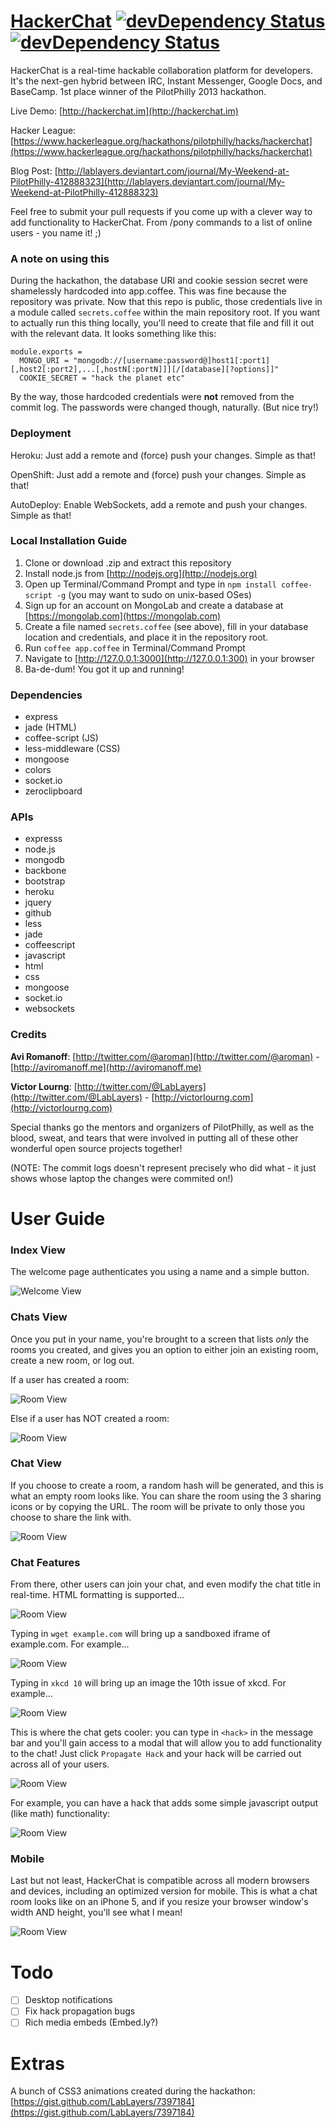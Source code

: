 # [HackerChat](http://hackerchat.im) [![devDependency Status](https://david-dm.org/aroman/hackerchat.png)](https://david-dm.org/aroman/hackerchat#info=dependencies) [![devDependency Status](https://david-dm.org/aroman/hackerchat/dev-status.png)](https://david-dm.org/aroman/hackerchat#info=devDependencies)

HackerChat is a real-time hackable collaboration platform for developers. It's the next-gen hybrid between IRC, Instant Messenger, Google Docs, and BaseCamp. 1st place winner of the PilotPhilly 2013 hackathon.

Live Demo: [http://hackerchat.im](http://hackerchat.im)

Hacker League: [https://www.hackerleague.org/hackathons/pilotphilly/hacks/hackerchat](https://www.hackerleague.org/hackathons/pilotphilly/hacks/hackerchat)

Blog Post: [http://lablayers.deviantart.com/journal/My-Weekend-at-PilotPhilly-412888323](http://lablayers.deviantart.com/journal/My-Weekend-at-PilotPhilly-412888323)

Feel free to submit your pull requests if you come up with a clever way to add functionality to HackerChat. From /pony commands to a list of online users - you name it! ;)

### A note on using this

During the hackathon, the database URI and cookie session secret were shamelessly hardcoded into app.coffee.
This was fine because the repository was private. Now that this repo is public, those credentials live in a
module called `secrets.coffee` within the main repository root. If you want to actually run this thing locally, you'll need to create that
file and fill it out with the relevant data. It looks something like this:

    module.exports =
      MONGO_URI = "mongodb://[username:password@]host1[:port1][,host2[:port2],...[,hostN[:portN]]][/[database][?options]]"
      COOKIE_SECRET = "hack the planet etc"

By the way, those hardcoded credentials were **not** removed from the commit log. The passwords were changed though, naturally. (But nice try!)

### Deployment

Heroku: Just add a remote and (force) push your changes. Simple as that!

OpenShift: Just add a remote and (force) push your changes. Simple as that!

AutoDeploy: Enable WebSockets, add a remote and push your changes. Simple as that!

### Local Installation Guide

1. Clone or download .zip and extract this repository
2. Install node.js from [http://nodejs.org](http://nodejs.org)
3. Open up Terminal/Command Prompt and type in `npm install coffee-script -g` (you may want to sudo on unix-based OSes)
4. Sign up for an account on MongoLab and create a database at [https://mongolab.com](https://mongolab.com)
5. Create a file named `secrets.coffee` (see above), fill in your database location and credentials, and place it in the repository root.
6. Run `coffee app.coffee` in Terminal/Command Prompt
7. Navigate to [http://127.0.0.1:3000](http://127.0.0.1:300) in your browser
8. Ba-de-dum! You got it up and running!

### Dependencies

- express
- jade  (HTML)
- coffee-script  (JS)
- less-middleware  (CSS)
- mongoose
- colors
- socket.io
- zeroclipboard

### APIs

- expresss
- node.js
- mongodb
- backbone
- bootstrap
- heroku
- jquery
- github
- less
- jade
- coffeescript
- javascript
- html
- css
- mongoose
- socket.io
- websockets

### Credits

**Avi Romanoff**: [http://twitter.com/@aroman](http://twitter.com/@aroman) - [http://aviromanoff.me](http://aviromanoff.me)

**Victor Lourng**: [http://twitter.com/@LabLayers](http://twitter.com/@LabLayers) - [http://victorlourng.com](http://victorlourng.com)

Special thanks go the mentors and organizers of PilotPhilly, as well as the blood, sweat, and tears that were involved in putting all of these other wonderful open source projects together!

(NOTE: The commit logs doesn't represent precisely who did what - it just shows whose laptop the changes were commited on!)

# User Guide

### Index View

The welcome page authenticates you using a name and a simple button.

![Welcome View](http://i.imgur.com/LQ67POk.png)

### Chats View

Once you put in your name, you're brought to a screen that lists _only_ the rooms you created, and gives you an option to either join an existing room, create a new room, or log out.

If a user has created a room:

![Room View](http://i.imgur.com/xdLpyju.png)

Else if a user has NOT created a room:

![Room View](http://i.imgur.com/w2KhQjd.png)

### Chat View

If you choose to create a room, a random hash will be generated, and this is what an empty room looks like. You can share the room using the 3 sharing icons or by copying the URL. The room will be private to only those you choose to share the link with.

![Room View](http://i.imgur.com/LSKaMwH.png)

### Chat Features

From there, other users can join your chat, and even modify the chat title in real-time. HTML formatting is supported...

![Room View](http://i.imgur.com/4KCWSDw.png)

Typing in `wget example.com` will bring up a sandboxed iframe of example.com. For example...

![Room View](http://i.imgur.com/FEmqwDE.png)

Typing in `xkcd 10` will bring up an image the 10th issue of xkcd. For example...

![Room View](http://i.imgur.com/gzAxh8q.png)

This is where the chat gets cooler: you can type in `<hack>` in the message bar and you'll gain access to a modal that will allow you to add functionality to the chat! Just click `Propagate Hack` and your hack will be carried out across all of your users.

![Room View](http://i.imgur.com/r94oGkB.png)

For example, you can have a hack that adds some simple javascript output (like math) functionality:

![Room View](http://i.imgur.com/GIrV0sD.png)

### Mobile

Last but not least, HackerChat is compatible across all modern browsers and devices, including an optimized version for mobile. This is what a chat room looks like on an iPhone 5, and if you resize your browser window's width AND height, you'll see what I mean!

![Room View](http://i.imgur.com/fsxjdoI.png)

# Todo

- [ ] Desktop notifications
- [ ] Fix hack propagation bugs
- [ ] Rich media embeds (Embed.ly?)

# Extras

A bunch of CSS3 animations created during the hackathon: [https://gist.github.com/LabLayers/7397184](https://gist.github.com/LabLayers/7397184)

